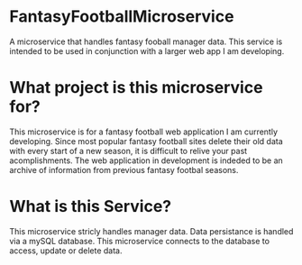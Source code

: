 # FantasyFootballMicroservice
A microservice that handles fantasy fooball manager data. This service is intended to be used in conjunction with a larger web app I am developing.

# What project is this microservice for?
This microservice is for a fantasy football web application I am currently developing. Since most popular fantasy football sites delete their old data with every start of a new season, it is difficult to relive your past acomplishments. The web application in development is indeded to be an archive of information from previous fantasy footbal seasons. 

# What is this Service?
This microservice stricly handles manager data. Data persistance is handled via a mySQL database. This microservice connects to the database to access, update or delete data. 
